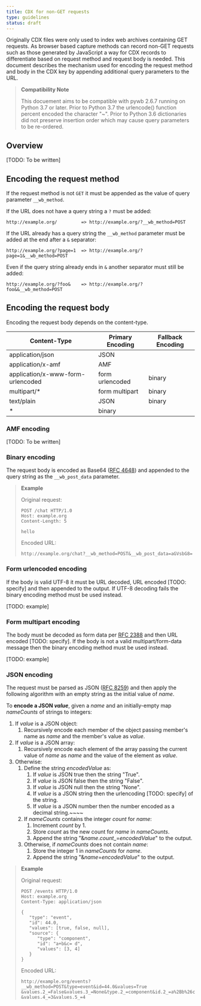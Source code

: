 ```yaml
---
title: CDX for non-GET requests
type: guidelines
status: draft
---
```


Originally CDX files were only used to index web archives containing  GET requests. As browser based capture methods
can record non-GET requests such as those generated by JavaScript a way for CDX records to differentiate based on
request method and request body is needed. This document describes the mechanism used for encoding the request 
method and body in the CDX key by appending additional query parameters to the URL.

> **Compatibility Note**
>
> This docuement aims to be compatible with pywb 2.6.7 running on Python 3.7 or later. 
> Prior to Python 3.7 the urlencode() function percent encoded the character "~". Prior to Python 3.6 dictionaries did
> not preserve insertion order which may cause query parameters to be re-ordered.

## Overview

[TODO: To be written]

## Encoding the request method

If the request method is not `GET` it must be appended as the value of query parameter `__wb_method`.

If the URL does not have a query string a `?` must be added:

    http://example.org/         => http://example.org/?__wb_method=POST

If the URL already has a query string the `__wb_method` parameter must be added at the end after a `&` separator:

    http://example.org/?page=1  => http://example.org/?page=1&__wb_method=POST

Even if the query string already ends in `&` another separator must still be added:

    http://example.org/?foo&    => http://example.org/?foo&&__wb_method=POST

## Encoding the request body

Encoding the request body depends on the content-type.

| Content-Type                      | Primary Encoding | Fallback Encoding |
|-----------------------------------|------------------|-------------------|
| application/json                  | JSON             |                   |
| application/x-amf                 | AMF              |                   |
| application/x-www-form-urlencoded | form urlencoded  | binary            |
| multipart/*                       | form multipart   | binary            |
| text/plain                        | JSON             | binary            |
| *                                 | binary           |                   |

### AMF encoding

[TODO: To be written]

### Binary encoding

The request body is encoded as Base64 ([RFC 4648](https://tools.ietf.org/html/rfc4648)) and appended to the query string as the `__wb_post_data` parameter.

> **Example**
> 
> Original request:
> 
>     POST /chat HTTP/1.0
>     Host: example.org
>     Content-Length: 5
>
>     hello
>
> Encoded URL:
>
>     http://example.org/chat?__wb_method=POST&__wb_post_data=aGVsbG8=

### Form urlencoded encoding

If the body is valid UTF-8 it must be URL decoded, URL encoded [TODO: specify] and then appended to the output.
If UTF-8 decoding fails the binary encoding method must be used instead.

[TODO: example]

### Form multipart encoding

The body must be decoded as form data per [RFC 2388](https://datatracker.ietf.org/doc/html/rfc2388) and then
URL encoded [TODO: specify]. If the body is not a valid multipart/form-data message then the binary encoding method
must be used instead.

[TODO: example]

### JSON encoding

The request must be parsed as JSON ([RFC 8259](https://datatracker.ietf.org/doc/html/rfc8259)) and then apply
the following algorithm with an empty string as the initial value of *name*.

To **encode a JSON *value***, given a *name* and an initially-empty map *nameCounts* of strings to integers:

1. If *value* is a JSON object:
   1. Recursively encode each member of the object passing member's name as *name* and the member's value as *value*.
2. If *value* is a JSON array:
   1. Recursively encode each element of the array passing the current value of *name* as 
      *name* and the value of the element as *value*.
3. Otherwise:
   1. Define the string *encodedValue* as:
      1. If *value* is JSON true then the string "True".
      2. If *value* is JSON false then the string "False".
      3. If *value* is JSON null then the string "None".
      4. If *value* is a JSON string then the urlencoding [TODO: specify] of the string.
      5. If *value* is a JSON number then the number encoded as a decimal string.~~~~
   2. If *nameCounts* contains the integer *count* for *name*:
      1. Increment *count* by 1.
      2. Store *count* as the new count for *name* in *nameCounts*.
      3. Append the string "&*name*.*count*_=*encodedValue*" to the output.
   3. Otherwise, if *nameCounts* does not contain *name*:
      1. Store the integer 1 in *nameCounts* for *name*.
      2. Append the string "&*name*=*encodedValue*" to the output.

> **Example**
> 
> Original request:
> 
>     POST /events HTTP/1.0
>     Host: example.org
>     Content-Type: application/json
> 
>     {
>        "type": "event",
>        "id": 44.0,
>        "values": [true, false, null],
>        "source": {
>           "type": "component",
>           "id": "a+b&c= d",
>           "values": [3, 4]
>        }
>     }
> 
> Encoded URL:
> 
>     http://example.org/events?__wb_method=POST&type=event&id=44.0&values=True
>     &values.2_=False&values.3_=None&type.2_=component&id.2_=a%2Bb%26c%3D+d
>     &values.4_=3&values.5_=4

